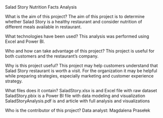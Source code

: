Salad Story Nutrition Facts Analysis

What is the aim of this project?
The aim of this project is to determine whether Salad Story is a healthy restaurant and consider nutrition of different meals available in restaurant.

What technologies have been used?
This analysis was performed using Excel and Power BI.

Who and how can take advantage of this project?
This project is useful for both customers and the restaurant’s company. 

Why is this project useful?
This project may help customers understand that Salad Story restaurant is worth a visit.
For the organization it may be helpful while preparing strategies, especially marketing and customer experience strategy.

What files does it contain?
SaladStory.xlsx is and Excel file with raw dataset
SaladStory.pbix is a Power BI file with data modeling and visualization
SaladStoryAnalysis.pdf is and article with full analysis and visualizations

Who is the contributor of this project?
Data analyst: Magdalena Prasełek
